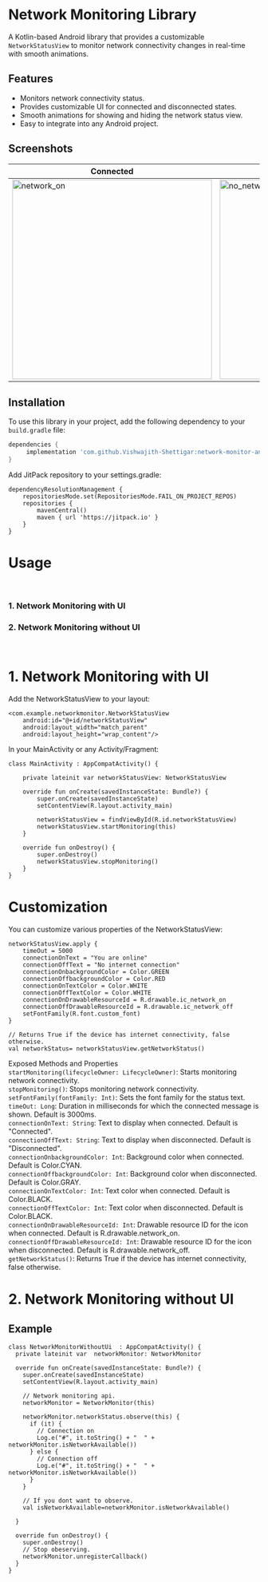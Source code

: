 # Network Monitoring Library

A Kotlin-based Android library that provides a customizable `NetworkStatusView` to monitor network connectivity changes in real-time with smooth animations.

## Features

- Monitors network connectivity status.
- Provides customizable UI for connected and disconnected states.
- Smooth animations for showing and hiding the network status view.
- Easy to integrate into any Android project.

## Screenshots

| Connected | Disconnected |
|-----------|--------------|
| <img src="https://github.com/user-attachments/assets/758a5cb8-90b8-4d9d-a939-a336b3c724f9" alt="network_on" width="400"/> | <img src="https://github.com/user-attachments/assets/e3f850d7-b12e-4e4b-a204-0fcd51af3d28" alt="no_network" width="400"/> |

## Installation

To use this library in your project, add the following dependency to your `build.gradle` file:

```gradle
dependencies {
     implementation 'com.github.Vishwajith-Shettigar:network-monitor-android-ui:1.0.1'
}
 ```


Add JitPack repository to your settings.gradle:

```
dependencyResolutionManagement {
    repositoriesMode.set(RepositoriesMode.FAIL_ON_PROJECT_REPOS)
    repositories {
        mavenCentral()
        maven { url 'https://jitpack.io' }
    }
}
```

# Usage

<br>

### 1. Network Monitoring with UI
### 2. Network Monitoring without UI

<br>

# 1. Network Monitoring with UI

Add the NetworkStatusView to your layout:

```
<com.example.networkmonitor.NetworkStatusView
    android:id="@+id/networkStatusView"
    android:layout_width="match_parent"
    android:layout_height="wrap_content"/>
```
In your MainActivity or any Activity/Fragment:

```
class MainActivity : AppCompatActivity() {

    private lateinit var networkStatusView: NetworkStatusView

    override fun onCreate(savedInstanceState: Bundle?) {
        super.onCreate(savedInstanceState)
        setContentView(R.layout.activity_main)

        networkStatusView = findViewById(R.id.networkStatusView)
        networkStatusView.startMonitoring(this)
    }

    override fun onDestroy() {
        super.onDestroy()
        networkStatusView.stopMonitoring()
    }
}

```

# Customization
You can customize various properties of the NetworkStatusView:

```
networkStatusView.apply {
    timeOut = 5000
    connectionOnText = "You are online"
    connectionOffText = "No internet connection"
    connectionOnbackgroundColor = Color.GREEN
    connectionOffbackgroundColor = Color.RED
    connectionOnTextColor = Color.WHITE
    connectionOffTextColor = Color.WHITE
    connectionOnDrawableResourceId = R.drawable.ic_network_on
    connectionOffDrawableResourceId = R.drawable.ic_network_off
    setFontFamily(R.font.custom_font)
}

// Returns True if the device has internet connectivity, false otherwise.
val networkStatus= networkStatusView.getNetworkStatus()

```

Exposed Methods and Properties <br>
`startMonitoring(lifecycleOwner: LifecycleOwner)`: Starts monitoring network connectivity. <br>
`stopMonitoring()`: Stops monitoring network connectivity.<br>
`setFontFamily(fontFamily: Int)`: Sets the font family for the status text.<br>
`timeOut: Long`: Duration in milliseconds for which the connected message is shown. Default is 3000ms.<br>
`connectionOnText: String`: Text to display when connected. Default is "Connected".<br>
`connectionOffText: String`: Text to display when disconnected. Default is "Disconnected".<br>
`connectionOnbackgroundColor: Int`: Background color when connected. Default is Color.CYAN.<br>
`connectionOffbackgroundColor: Int`: Background color when disconnected. Default is Color.GRAY.<br>
`connectionOnTextColor: Int`: Text color when connected. Default is Color.BLACK.<br>
`connectionOffTextColor: Int`: Text color when disconnected. Default is Color.BLACK.<br>
`connectionOnDrawableResourceId: Int`: Drawable resource ID for the icon when connected. Default is R.drawable.network_on.<br>
`connectionOffDrawableResourceId: Int`: Drawable resource ID for the icon when disconnected. Default is R.drawable.network_off.<br>
`getNetworkStatus()`: Returns True if the device has internet connectivity, false otherwise.


# 2. Network Monitoring without UI

## Example

```
class NetworkMonitorWithoutUi  : AppCompatActivity() {
  private lateinit var  networkMonitor: NetworkMonitor

  override fun onCreate(savedInstanceState: Bundle?) {
    super.onCreate(savedInstanceState)
    setContentView(R.layout.activity_main)

    // Network monitoring api.
    networkMonitor = NetworkMonitor(this)

    networkMonitor.networkStatus.observe(this) {
      if (it) {
        // Connection on
        Log.e("#", it.toString() + "  " + networkMonitor.isNetworkAvailable())
      } else {
        // Connection off
        Log.e("#", it.toString() + "  " + networkMonitor.isNetworkAvailable())
      }
    }

    // If you dont want to observe.
    val isNetworkAvailable=networkMonitor.isNetworkAvailable()

  }

  override fun onDestroy() {
    super.onDestroy()
    // Stop obeserving.
    networkMonitor.unregisterCallback()
  }
}

```

